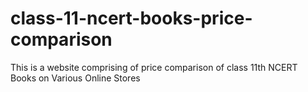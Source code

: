 # class-11-ncert-books-price-comparison
This is a website comprising of price comparison of class 11th NCERT Books on Various Online Stores

